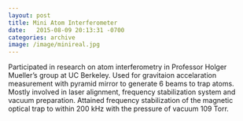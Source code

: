 ```yaml
---
layout: post
title: Mini Atom Interferometer
date:   2015-08-09 20:13:31 -0700
categories: archive
image: /image/minireal.jpg
---
```

Participated in research on atom interferometry in Professor Holger Mueller’s group at UC Berkeley. Used for gravitaion accelaration measurement with pyramid mirror to generate 6 beams to trap atoms. Mostly involved in laser alignment, frequency stabilization system and vacuum preparation. Attained frequency stabilization of the magnetic optical trap to within 200 kHz with the pressure of vacuum 10 9 Torr.
